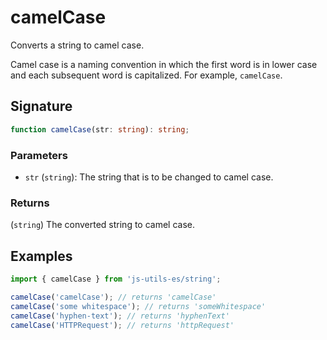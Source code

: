 # camelCase

Converts a string to camel case.

Camel case is a naming convention in which the first word is in lower case and each subsequent word is capitalized. For example, `camelCase`.

## Signature

```typescript
function camelCase(str: string): string;
```

### Parameters

- `str` (`string`): The string that is to be changed to camel case.

### Returns

(`string`) The converted string to camel case.

## Examples

```typescript
import { camelCase } from 'js-utils-es/string';

camelCase('camelCase'); // returns 'camelCase'
camelCase('some whitespace'); // returns 'someWhitespace'
camelCase('hyphen-text'); // returns 'hyphenText'
camelCase('HTTPRequest'); // returns 'httpRequest'
```

